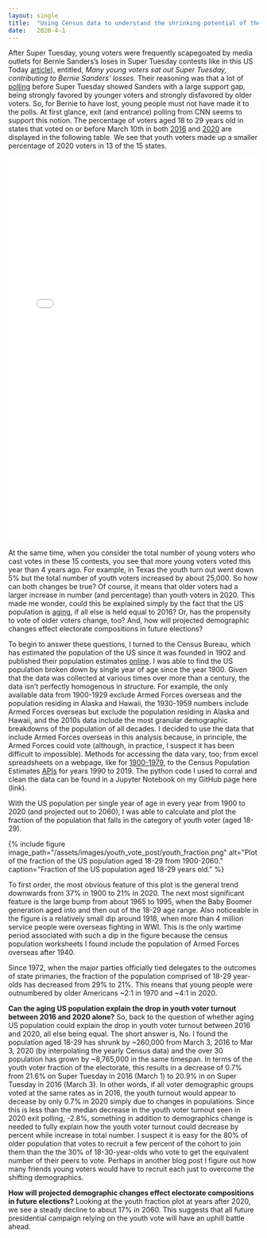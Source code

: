 ```yaml
---
layout: single
title:  "Using Census data to understand the shrinking potential of the youth vote"
date:   2020-4-1
---
```



After Super Tuesday, young voters were frequently scapegoated by media outlets for Bernie Sanders’s loses in Super Tuesday contests like in this US Today [article](https://www.usatoday.com/story/news/politics/elections/2020/03/04/super-tuesday-bernie-sanders-youth-votes-fell-short-compared-2016/4947795002/)), entitled, *Many young voters sat out Super Tuesday, contributing to Bernie Sanders’ losses*. Their reasoning was that a lot of [polling](https://nymag.com/intelligencer/2020/02/this-one-chart-explains-why-young-voters-back-bernie-sanders.html) before Super Tuesday showed Sanders with a large support gap, being strongly favored by younger voters and strongly disfavored by older voters. So, for Bernie to have lost, young people must not have made it to the polls. At first glance, exit (and entrance) polling from CNN seems to support this notion. The percentage of voters aged 18 to 29 years old in states that voted on or before March 10th in both [2016](https://www.cnn.com/election/2016/primaries/polls/) and [2020](https://www.cnn.com/election/2020/entrance-and-exit-polls/) are displayed in the following table. We see that youth voters made up a smaller percentage of 2020 voters in 13 of the 15 states.

<iframe title="Youth voter turnout in Democratic Primaries has dropped in terms of percentages" aria-label="Table" id="datawrapper-chart-xoMeU" src="//datawrapper.dwcdn.net/xoMeU/2/" scrolling="no" frameborder="0" style="background: #FFFFFF; width: 0; min-width: 100% !important; border: none;" height="774"></iframe><script type="text/javascript">!function(){"use strict";window.addEventListener("message",function(a){if(void 0!==a.data["datawrapper-height"])for(var e in a.data["datawrapper-height"]){var t=document.getElementById("datawrapper-chart-"+e)||document.querySelector("iframe[src*='"+e+"']");t&&(t.style.height=a.data["datawrapper-height"][e]+"px")}})}();
</script>


<!--- {% include figure image_path="/assets/images/youth_vote_post/youth_voter_turnout_wtitle.png" alt="Three column table showing youth voter turnout in 2016 and 2020 and the difference." width="200" caption="Voter Turnout for 18-29 year-olds in Democratic Presidential Primaries. Sources: [[1]](https://www.cnn.com/election/2016/primaries/polls/) [[2]](https://www.cnn.com/election/2020/entrance-and-exit-polls/)" %} --->

<!--- <a href="{{ site.baseurl }}/assets/images/youth_vote_post/youth_voter_turnout_wtitle.png" imageanchor="1" style="margin-left: 1em; margin-right: 1em;"><img border="0" width="200" src="{{ site.baseurl }}/assets/images/youth_vote_post/youth_voter_turnout_wtitle.png" caption="Voter Turnout for 18-29 year-olds in Democratic Presidential Primaries. Sources: [[1]](https://www.cnn.com/election/2016/primaries/polls/) [[2]](https://www.cnn.com/election/2020/entrance-and-exit-polls/)"/></a> --->

<!--- <figure class="figure">
  <img src="/assets/images/youth_vote_post/youth_voter_turnout_wtitle.png" style="margin-left: 5em; margin-right: 5em; max-width: 200px;"
       alt="Three column table showing youth voter turnout in 2016 and 2020 and the difference." align="middle"/>
    <figcaption>
      {{"Voter Turnout for 18-29 year-olds in Democratic Presidential Primaries. Sources: [[1]](https://www.cnn.com/election/2016/primaries/polls/) [[2]](https://www.cnn.com/election/2020/entrance-and-exit-polls/)" | markdownify }}
    </figcaption>
</figure> --->

<!--- While the margin of error of exit polls is typically 3-4%, averages are more robust. The average difference in youth voter turnout in these 15 states is -2.4%. Weighted by the number of 2020 voters in each state, the weighted average is even larger, -2.8%. --->

At the same time, when you consider the total number of young voters who cast votes in these 15 contests, you see that more young voters voted this year than 4 years ago. For example, in Texas the youth turn out went down 5% but the total number of youth voters increased by about 25,000. So how can both changes be true? Of course, it means that older voters had a larger increase in number (and percentage) than youth voters in 2020. This made me wonder, could this be explained simply by the fact that the US population is [aging](https://www.census.gov/newsroom/blogs/random-samplings/2016/06/americas-age-profile-told-through-population-pyramids.html), if all else is held equal to 2016? Or, has the propensity to vote of older voters change, too? And, how will projected demographic changes effect electorate compositions in future elections?

To begin to answer these questions, I turned to the Census Bureau, which has estimated the population of the US since it was founded in 1902 and published their population estimates [online](https://www.census.gov/). I was able to find the US population broken down by single year of age since the year 1900. Given that the data was collected at various times over more than a century, the data isn’t perfectly homogenous in structure. For example, the only available data from 1900-1929 exclude Armed Forces overseas and the population residing in Alaska and Hawaii, the 1930-1959 numbers include Armed Forces overseas but exclude the population residing in Alaska and Hawaii, and the 2010s data include the most granular demographic breakdowns of the population of all decades. I decided to use the data that include Armed Forces overseas in this analysis because, in principle, the Armed Forces could vote (although, in practice, I suspect it has been difficult to impossible). Methods for accessing the data vary, too; from excel spreadsheets on a webpage, like for [1900-1979](https://www.census.gov/data/tables/time-series/demo/popest/pre-1980-national.html), to the Census Population Estimates [APIs](https://www.census.gov/data/developers/data-sets/popest-popproj/popest.html) for years 1990 to 2019. The python code I used to corral and clean the data can be found in a Jupyter Notebook on my GitHub page here (link). 

With the US population per single year of age in every year from 1900 to 2020 (and projected out to 2060), I was able to calculate and plot the fraction of the population that falls in the category of youth voter (aged 18-29). 

{% include figure image_path="/assets/images/youth_vote_post/youth_fraction.png" alt="Plot of the fraction of the US population aged 18-29 from 1900-2060." caption="Fraction of the US population aged 18-29 years old." %} 

To first order, the most obvious feature of this plot is the general trend downwards from 37% in 1900 to 21% in 2020. The next most significant feature is the large bump from about 1965 to 1995, when the Baby Boomer generation aged into and then out of the 18-29 age range. Also noticeable in the figure is a relatively small dip around 1918, when more than 4 million service people were overseas fighting in WWI. This is the only wartime period associated with such a dip in the figure because the census population worksheets I found include the population of Armed Forces overseas after 1940. 

Since 1972, when the major parties officially tied delegates to the outcomes of state primaries, the fraction of the population comprised of 18-29 year-olds has decreased from 29% to 21%. This means that young people were outnumbered by older Americans ~2:1 in 1970 and ~4:1 in 2020.

**Can the aging US population explain the drop in youth voter turnout between 2016 and 2020 alone?**
So, back to the question of whether aging US population could explain the drop in youth voter turnout between 2016 and 2020, all else being equal. The short answer is, No. I found the population aged 18-29 has shrunk by ~260,000 from March 3, 2016 to Mar 3, 2020 (by interpolating the yearly Census data) and the over 30 population has grown by ~8,765,000 in the same timespan. In terms of the youth voter fraction of the electorate, this results in a decrease of 0.7% from 21.6% on Super Tuesday in 2016 (March 1) to 20.9% in on Super Tuesday in 2016 (March 3). In other words, if all voter demographic groups voted at the same rates as in 2016, the youth turnout would appear to decease by only 0.7% in 2020 simply due to changes in populations. Since this is less than the median decrease in the youth voter turnout seen in 2020 exit polling, -2.8%, something in addition to demographics change is needed to fully explain how the youth voter turnout could decrease by percent while increase in total number. I suspect it is easy for the 80% of older population that votes to recruit a few percent of the cohort to join them than the the 30% of 18-30-year-olds who vote to get the equivalent number of their peers to vote. Perhaps in another blog post I figure out how many friends young voters would have to recruit each just to overcome the shifting demographics.

**How will projected demographic changes effect electorate compositions in future elections?**
Looking at the youth fraction plot at years after 2020, we see a steady decline to about 17% in 2060. This suggests that all future presidential campaign relying on the youth vote will have an uphill battle ahead.